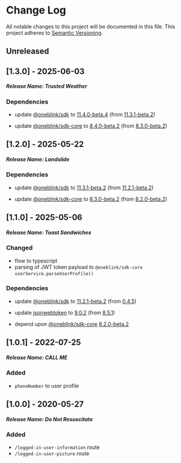 # Change Log

All notable changes to this project will be documented in this file.
This project adheres to [Semantic Versioning](http://semver.org/).

## Unreleased

## [1.3.0] - 2025-06-03

##### Release Name: Trusted Weather

### Dependencies

- update [@oneblink/sdk](https://www.npmjs.com/package/@oneblink/sdk) to [11.4.0-beta.4](https://github.com/oneblink/sdk-node-js/blob/master/CHANGELOG.md) (from [11.3.1-beta.2](https://github.com/oneblink/sdk-node-js/blob/master/CHANGELOG.md))

- update [@oneblink/sdk-core](https://www.npmjs.com/package/@oneblink/sdk-core) to [8.4.0-beta.2](https://github.com/oneblink/sdk-core-js/blob/master/CHANGELOG.md) (from [8.3.0-beta.2](https://github.com/oneblink/sdk-core-js/blob/master/CHANGELOG.md))

## [1.2.0] - 2025-05-22

##### Release Name: Landslide

### Dependencies

- update [@oneblink/sdk](https://www.npmjs.com/package/@oneblink/sdk) to [11.3.1-beta.2](https://github.com/oneblink/sdk-node-js/blob/master/CHANGELOG.md) (from [11.2.1-beta.2](https://github.com/oneblink/sdk-node-js/blob/master/CHANGELOG.md))

- update [@oneblink/sdk-core](https://www.npmjs.com/package/@oneblink/sdk-core) to [8.3.0-beta.2](https://github.com/oneblink/sdk-core-js/blob/master/CHANGELOG.md) (from [8.2.0-beta.2](https://github.com/oneblink/sdk-core-js/blob/master/CHANGELOG.md))

## [1.1.0] - 2025-05-06

##### Release Name: Toast Sandwiches

### Changed

- flow to typescript
- parsing of JWT token payload to `@oneblink/sdk-core` `userService.parseUserProfile()`

### Dependencies

- update [@oneblink/sdk](https://www.npmjs.com/package/@oneblink/sdk) to [11.2.1-beta.2](https://github.com/oneblink/sdk-node-js/blob/master/CHANGELOG.md) (from [0.4.5](https://github.com/oneblink/sdk-node-js/releases/tag/0.4.5))

- update [jsonwebtoken](https://www.npmjs.com/package/jsonwebtoken) to [9.0.2](https://github.com/auth0/node-jsonwebtoken/blob/master/CHANGELOG.md) (from [8.5.1](https://github.com/auth0/node-jsonwebtoken/blob/master/CHANGELOG.md))

- depend upon [@oneblink/sdk-core](https://www.npmjs.com/package/@oneblink/sdk-core) [8.2.0-beta.2](https://github.com/oneblink/sdk-core-js/blob/master/CHANGELOG.md)

## [1.0.1] - 2022-07-25

##### Release Name: CALL ME

### Added

- `phoneNumber` to user profile

## [1.0.0] - 2020-05-27

##### Release Name: Do Not Resuscitate

### Added

- `/logged-in-user-information` route
- `/logged-in-user-picture` route
